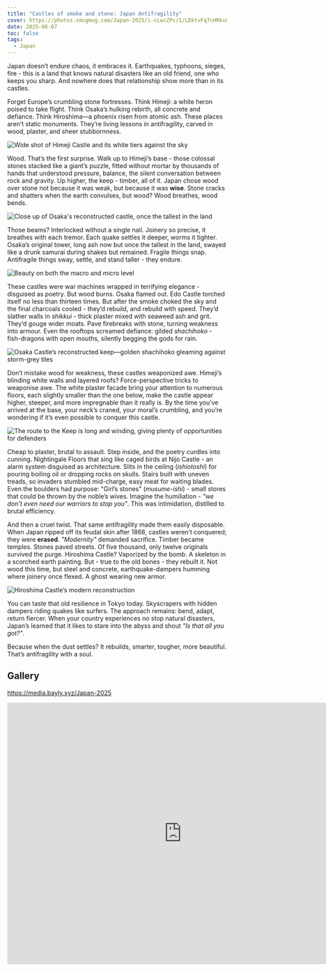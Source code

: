 ```yaml
---
title: "Castles of smoke and stone: Japan Antifragility"
cover: https://photos.smugmug.com/Japan-2025/i-cLwcZPc/1/LDktvFq7cHRkv82RtMZKjBfbVMGqBQWT2XHpSShkL/X4/DSC04175-X4.jpg
date: 2025-06-07
toc: false
tags:
  - Japan
---
```


Japan doesn’t endure chaos, it embraces it. Earthquakes, typhoons, sieges, fire - this is a land that knows natural disasters like an old friend, one who keeps you sharp. And nowhere does that relationship show more than in its castles.

Forget Europe’s crumbling stone fortresses. Think Himeji: a white heron poised to take flight. Think Osaka’s hulking rebirth, all concrete and defiance. Think Hiroshima—a phoenix risen from atomic ash. These places aren’t static monuments. They’re living lessons in antifragility, carved in wood, plaster, and sheer stubbornness.

![Wide shot of Himeji Castle and its white tiers against the sky](https://photos.smugmug.com/Japan-2025/i-qmmkbpb/1/NjFbD2TQDBZnmSvLMgPNd3JDFBTQtpwvX8Th7cBWc/X4/DSC04189-Pano-X4.jpg)

Wood. That’s the first surprise. Walk up to Himeji’s base - those colossal stones stacked like a giant’s puzzle, fitted without mortar by thousands of hands that understood pressure, balance, the silent conversation between rock and gravity. Up higher, the keep - timber, all of it. Japan chose wood over stone not because it was weak, but because it was **wise**. Stone cracks and shatters when the earth convulses, but wood? Wood breathes, wood bends.

![Close up of Osaka's reconstructed castle, once the tallest in the land](https://photos.smugmug.com/Japan-2025/i-wgpmSW9/1/KvN25GTnH6W6n8JGDjdK5X8nVgKC8wHnHXMstBTXk/X4/DSC03969-X4.jpg)

Those beams? Interlocked without a single nail. Joinery so precise, it breathes with each tremor. Each quake settles it deeper, worms it tighter. Osaka’s original tower, long ash now but once the tallest in the land, swayed like a drunk samurai during shakes but remained. Fragile things snap. Antifragile things sway, settle, and stand taller - they endure.

![Beauty on both the macro and micro level](https://photos.smugmug.com/Japan-2025/i-XfwW54b/1/MXzMdLW52CzcQFKgt2B6DdBcTHfZggnxRMMr344Lz/X4/DSC04070-X4.jpg)

These castles were war machines wrapped in terrifying elegance - disguised as poetry. But wood burns. Osaka flamed out. Edo Castle torched itself no less than thirteen times. But after the smoke choked the sky and the final charcoals cooled - they’d rebuild, and rebuild with speed. They’d slather walls in _shikkui_ - thick plaster mixed with seaweed ash and grit. They’d gouge wider moats. Pave firebreaks with stone, turning weakness into armour. Even the rooftops screamed defiance: gilded _shachihoko_ - fish-dragons with open mouths, silently begging the gods for rain.

![Osaka Castle’s reconstructed keep—golden *shachihoko* gleaming against storm-grey tiles](https://photos.smugmug.com/Japan-2025/i-KnjTLt5/2/NKhmzbnJgMLBkNxq4NxSFqF3TQwRP5M73shwC9ndV/X4/DSC03973-X4.jpg)

Don’t mistake wood for weakness, these castles weaponized awe. Himeji’s blinding white walls and layered roofs? Force-perspective tricks to weaponise awe. The white plaster facade bring your attention to numerous floors, each slightly smaller than the one below, make the castle appear higher, steeper, and more impregnable than it really is. By the time you’ve arrived at the base, your neck’s craned, your moral’s crumbling, and you’re wondering if it’s even possible to conquer this castle.

![The route to the Keep is long and winding, giving plenty of opportunities for defenders](https://photos.smugmug.com/Japan-2025/i-7Vs4GLJ/1/L3kDNWVbHdkZrcST9WhT5Lqz6CX5pQdRjDz7jxdND/X4/DSC04185-X4.jpg)

Cheap to plaster, brutal to assault. Step inside, and the poetry curdles into cunning. Nightingale Floors that sing like caged birds at Nijo Castle - an alarm system disguised as architecture. Slits in the ceiling (_ishiotoshi_) for pouring boiling oil or dropping rocks on skulls. Stairs built with uneven treads, so invaders stumbled mid-charge, easy meat for waiting blades. Even the boulders had purpose: "Girl’s stones" (_musume-ishi_) - small stores that could be thrown by the noble’s wives. Imagine the humiliation - _"we don’t even need our warriors to stop you"_. This was intimidation, distilled to brutal efficiency.

And then a cruel twist. That same antifragility made them easily disposable. When Japan ripped off its feudal skin after 1868, castles weren’t conquered; they were **erased**. _"Modernity"_ demanded sacrifice. Timber became temples. Stones paved streets. Of five thousand, only twelve originals survived the purge. Hiroshima Castle? Vaporized by the bomb. A skeleton in a scorched earth painting. But - true to the old bones - they rebuilt it. Not wood this time, but steel and concrete, earthquake-dampers humming where joinery once flexed. A ghost wearing new armor.

![Hiroshima Castle’s modern reconstruction](https://photos.smugmug.com/Japan-2025/i-5fxZJFX/1/KK7qh5TMh5xd366jmjJ2QndctSg6tjFvPzrGqNgwB/X4/DSC04080-X4.jpg)

You can taste that old resilience in Tokyo today. Skyscrapers with hidden dampers riding quakes like surfers. The approach remains: bend, adapt, return fiercer. When your country experiences no stop natural disasters, Japan’s learned that it likes to stare into the abyss and shout _"Is that all you got?"_.

Because when the dust settles? It rebuilds, smarter, tougher, more beautiful. That’s antifragility with a soul.

## Gallery

https://media.bayly.xyz/Japan-2025

<iframe src="https://media.bayly.xyz/frame/slideshow?key=FhPzsB&speed=3&transition=fade&autoStart=1&captions=0&navigation=0&playButton=0&randomize=0&transitionSpeed=2" width="800" height="600" frameborder="no" scrolling="no"></iframe>
